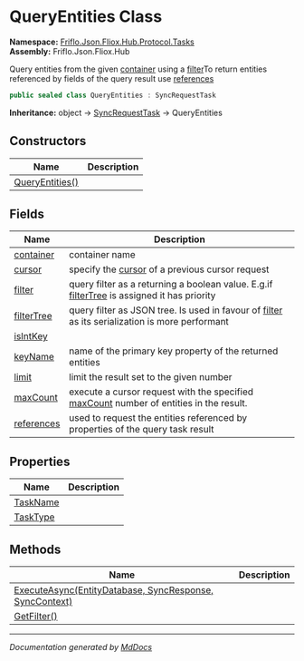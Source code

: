 ﻿<!--  
  <auto-generated>   
    The contents of this file were generated by a tool.  
    Changes to this file may be list if the file is regenerated  
  </auto-generated>   
-->

# QueryEntities Class

**Namespace:** [Friflo.Json.Fliox.Hub.Protocol.Tasks](../index.md)  
**Assembly:** Friflo.Json.Fliox.Hub

Query entities from the given [container](fields/container.md) using a [filter](fields/filter.md)To return entities referenced by fields of the query result use [references](fields/references.md)

```csharp
public sealed class QueryEntities : SyncRequestTask
```

**Inheritance:** object → [SyncRequestTask](../SyncRequestTask/index.md) → QueryEntities

## Constructors

| Name                                     | Description |
| ---------------------------------------- | ----------- |
| [QueryEntities()](constructors/index.md) |             |

## Fields

| Name                               | Description                                                                                                        |
| ---------------------------------- | ------------------------------------------------------------------------------------------------------------------ |
| [container](fields/container.md)   | container name                                                                                                     |
| [cursor](fields/cursor.md)         | specify the [cursor](fields/cursor.md) of a previous cursor request                                                |
| [filter](fields/filter.md)         | query filter as a returning a boolean value. E.g.if [filterTree](fields/filterTree.md) is assigned it has priority |
| [filterTree](fields/filterTree.md) | query filter as JSON tree. Is used in favour of [filter](fields/filter.md) as its serialization is more performant |
| [isIntKey](fields/isIntKey.md)     |                                                                                                                    |
| [keyName](fields/keyName.md)       | name of the primary key property of the returned entities                                                          |
| [limit](fields/limit.md)           | limit the result set to the given number                                                                           |
| [maxCount](fields/maxCount.md)     | execute a cursor request with the specified [maxCount](fields/maxCount.md) number of entities in the result.       |
| [references](fields/references.md) | used to request the entities referenced by properties of the query task result                                     |

## Properties

| Name                               | Description |
| ---------------------------------- | ----------- |
| [TaskName](properties/TaskName.md) |             |
| [TaskType](properties/TaskType.md) |             |

## Methods

| Name                                                                               | Description |
| ---------------------------------------------------------------------------------- | ----------- |
| [ExecuteAsync(EntityDatabase, SyncResponse, SyncContext)](methods/ExecuteAsync.md) |             |
| [GetFilter()](methods/GetFilter.md)                                                |             |

___

*Documentation generated by [MdDocs](https://github.com/ap0llo/mddocs)*
